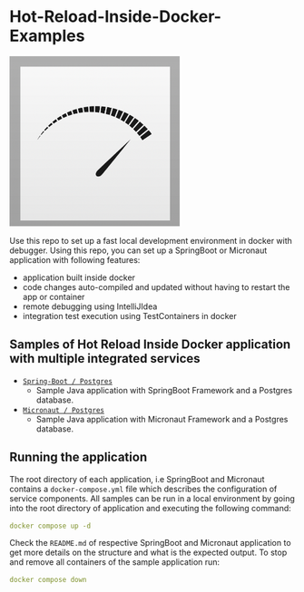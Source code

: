 # Hot-Reload-Inside-Docker-Examples

<img src="./fast.png" alt="" width="300" height="300">

Use this repo to set up a fast local development environment in docker with debugger. Using this repo, you can set up a SpringBoot or 
Micronaut application with following features:
  - application built inside docker
  - code changes auto-compiled and updated without having to restart the app or container
  - remote debugging using IntelliJIdea
  - integration test execution using TestContainers in docker

## Samples of Hot Reload Inside Docker application with multiple integrated services

- [`Spring-Boot / Postgres`](https://github.com/RamanaReddy0M/hot-reload-inside-docker-examples/tree/master/spring-boot-postgres)
    - Sample Java application with SpringBoot Framework and a Postgres database.
- [`Micronaut / Postgres`](https://github.com/RamanaReddy0M/hot-reload-inside-docker-examples/tree/master/micronaut-postgres)
    - Sample Java application with Micronaut Framework and a Postgres database.

## Running the application

The root directory of each application, i.e SpringBoot and Micronaut contains a `docker-compose.yml` file which describes the
configuration of service components. All samples can be run in a local environment by going into the
root directory of application and executing the following command:

```yaml
docker compose up -d
```

Check the `README.md` of respective SpringBoot and Micronaut application to get more details on the structure and what is the expected
output. To stop and remove all containers of the sample application run:

```yaml
docker compose down
```
